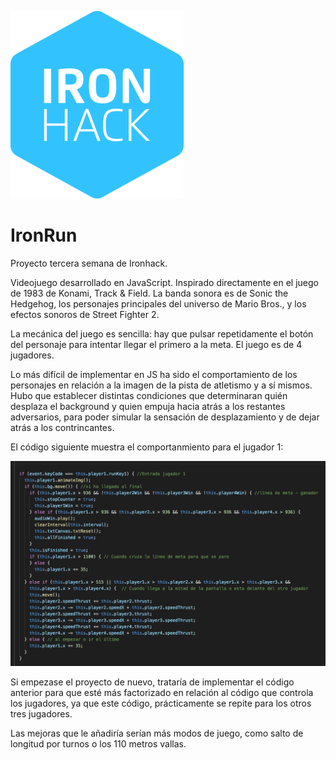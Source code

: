 
![alt text](https://github.com/SergioGReyes/IronRun/blob/master/img/logo-ironhack-blue.png)

# IronRun

Proyecto tercera semana de Ironhack.

Videojuego desarrollado en JavaScript. Inspirado directamente en el juego de 1983 de Konami, Track & Field. La banda sonora es de Sonic the Hedgehog, los personajes principales del universo de Mario Bros., y los efectos sonoros de Street Fighter 2.

La mecánica del juego es sencilla: hay que pulsar repetidamente el botón del personaje para intentar llegar el primero a la meta. El juego es de 4 jugadores.

Lo más difícil de implementar en JS ha sido el comportamiento de los personajes en relación a la imagen de la pista de atletismo y a sí mismos. Hubo que establecer distintas condiciones que determinaran quién desplaza el background y quien empuja hacia atrás a los restantes adversarios, para poder simular la sensación de desplazamiento y de dejar atrás a los contrincantes.


El código siguiente muestra el comportanmiento para el jugador 1:

![alt text](https://github.com/SergioGReyes/IronRun/blob/master/img/codeCapture.png)

Si empezase el proyecto de nuevo, trataría de implementar el código anterior para que esté más factorizado en relación al código que controla los jugadores, ya que este código, prácticamente se repite para los otros tres jugadores.

Las mejoras que le añadiría serían más modos de juego, como salto de longitud por turnos o los 110 metros vallas. 






    
 
 
